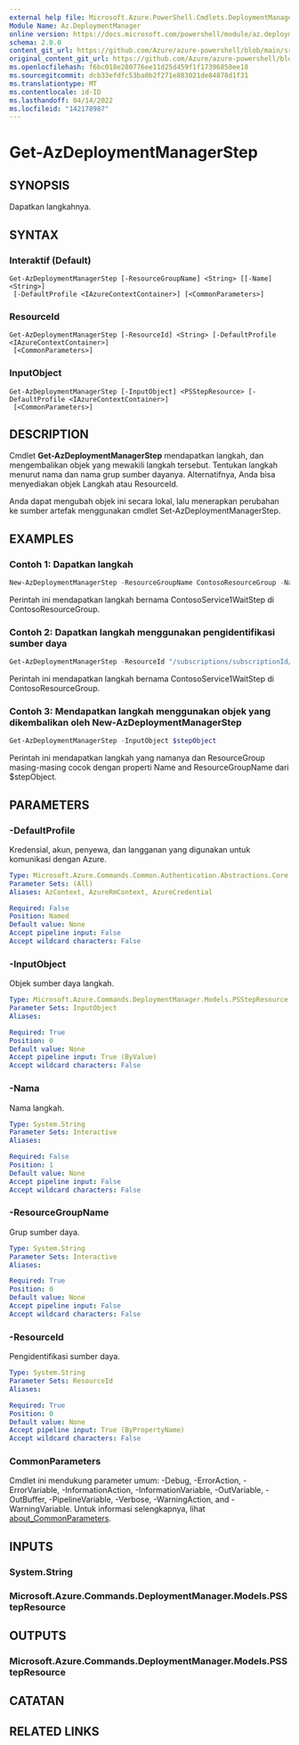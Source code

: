 ```yaml
---
external help file: Microsoft.Azure.PowerShell.Cmdlets.DeploymentManager.dll-Help.xml
Module Name: Az.DeploymentManager
online version: https://docs.microsoft.com/powershell/module/az.deploymentmanager/get-azdeploymentmanagerstep
schema: 2.0.0
content_git_url: https://github.com/Azure/azure-powershell/blob/main/src/DeploymentManager/DeploymentManager/help/Get-AzDeploymentManagerStep.md
original_content_git_url: https://github.com/Azure/azure-powershell/blob/main/src/DeploymentManager/DeploymentManager/help/Get-AzDeploymentManagerStep.md
ms.openlocfilehash: f6bc018e280776ee11d25d459f1f17396850ee18
ms.sourcegitcommit: dcb33efdfc53ba0b2f271e883021de84878d1f31
ms.translationtype: MT
ms.contentlocale: id-ID
ms.lasthandoff: 04/14/2022
ms.locfileid: "142178987"
---
```

# Get-AzDeploymentManagerStep

## SYNOPSIS
Dapatkan langkahnya.

## SYNTAX

### Interaktif (Default)
```
Get-AzDeploymentManagerStep [-ResourceGroupName] <String> [[-Name] <String>]
 [-DefaultProfile <IAzureContextContainer>] [<CommonParameters>]
```

### ResourceId
```
Get-AzDeploymentManagerStep [-ResourceId] <String> [-DefaultProfile <IAzureContextContainer>]
 [<CommonParameters>]
```

### InputObject
```
Get-AzDeploymentManagerStep [-InputObject] <PSStepResource> [-DefaultProfile <IAzureContextContainer>]
 [<CommonParameters>]
```

## DESCRIPTION
Cmdlet **Get-AzDeploymentManagerStep** mendapatkan langkah, dan mengembalikan objek yang mewakili langkah tersebut.
Tentukan langkah menurut nama dan nama grup sumber dayanya. Alternatifnya, Anda bisa menyediakan objek Langkah atau ResourceId.

Anda dapat mengubah objek ini secara lokal, lalu menerapkan perubahan ke sumber artefak menggunakan cmdlet Set-AzDeploymentManagerStep.

## EXAMPLES

### Contoh 1: Dapatkan langkah
```powershell
New-AzDeploymentManagerStep -ResourceGroupName ContosoResourceGroup -Name ContosoService1WaitStep
```

Perintah ini mendapatkan langkah bernama ContosoService1WaitStep di ContosoResourceGroup.

### Contoh 2: Dapatkan langkah menggunakan pengidentifikasi sumber daya
```powershell
Get-AzDeploymentManagerStep -ResourceId "/subscriptions/subscriptionId/resourcegroups/ContosoResourceGroup/providers/Microsoft.DeploymentManager/steps/ContosoService1WaitStep"
```

Perintah ini mendapatkan langkah bernama ContosoService1WaitStep di ContosoResourceGroup.

### Contoh 3: Mendapatkan langkah menggunakan objek yang dikembalikan oleh New-AzDeploymentManagerStep
```powershell
Get-AzDeploymentManagerStep -InputObject $stepObject
```

 Perintah ini mendapatkan langkah yang namanya dan ResourceGroup masing-masing cocok dengan properti Name and ResourceGroupName dari $stepObject.

## PARAMETERS

### -DefaultProfile
Kredensial, akun, penyewa, dan langganan yang digunakan untuk komunikasi dengan Azure.

```yaml
Type: Microsoft.Azure.Commands.Common.Authentication.Abstractions.Core.IAzureContextContainer
Parameter Sets: (All)
Aliases: AzContext, AzureRmContext, AzureCredential

Required: False
Position: Named
Default value: None
Accept pipeline input: False
Accept wildcard characters: False
```

### -InputObject
Objek sumber daya langkah.

```yaml
Type: Microsoft.Azure.Commands.DeploymentManager.Models.PSStepResource
Parameter Sets: InputObject
Aliases:

Required: True
Position: 0
Default value: None
Accept pipeline input: True (ByValue)
Accept wildcard characters: False
```

### -Nama
Nama langkah.

```yaml
Type: System.String
Parameter Sets: Interactive
Aliases:

Required: False
Position: 1
Default value: None
Accept pipeline input: False
Accept wildcard characters: False
```

### -ResourceGroupName
Grup sumber daya.

```yaml
Type: System.String
Parameter Sets: Interactive
Aliases:

Required: True
Position: 0
Default value: None
Accept pipeline input: False
Accept wildcard characters: False
```

### -ResourceId
Pengidentifikasi sumber daya.

```yaml
Type: System.String
Parameter Sets: ResourceId
Aliases:

Required: True
Position: 0
Default value: None
Accept pipeline input: True (ByPropertyName)
Accept wildcard characters: False
```

### CommonParameters
Cmdlet ini mendukung parameter umum: -Debug, -ErrorAction, -ErrorVariable, -InformationAction, -InformationVariable, -OutVariable, -OutBuffer, -PipelineVariable, -Verbose, -WarningAction, and -WarningVariable. Untuk informasi selengkapnya, lihat [about_CommonParameters](http://go.microsoft.com/fwlink/?LinkID=113216).

## INPUTS

### System.String

### Microsoft.Azure.Commands.DeploymentManager.Models.PSStepResource

## OUTPUTS

### Microsoft.Azure.Commands.DeploymentManager.Models.PSStepResource

## CATATAN

## RELATED LINKS
